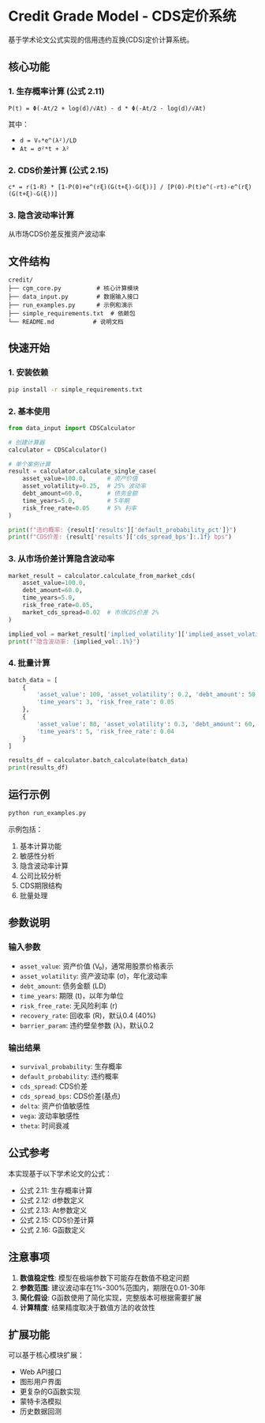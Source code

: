 # Credit Grade Model - CDS定价系统

基于学术论文公式实现的信用违约互换(CDS)定价计算系统。

## 核心功能

### 1. 生存概率计算 (公式 2.11)
```
P(t) = Φ(-At/2 + log(d)/√At) - d * Φ(-At/2 - log(d)/√At)
```
其中：
- `d = V₀*e^(λ²)/LD`
- `At = σ²*t + λ²`

### 2. CDS价差计算 (公式 2.15)
```
c* = r(1-R) * [1-P(0)+e^(rξ)(G(t+ξ)-G(ξ))] / [P(0)-P(t)e^(-rt)-e^(rξ)(G(t+ξ)-G(ξ))]
```

### 3. 隐含波动率计算
从市场CDS价差反推资产波动率

## 文件结构

```
credit/
├── cgm_core.py          # 核心计算模块
├── data_input.py        # 数据输入接口
├── run_examples.py      # 示例和演示
├── simple_requirements.txt  # 依赖包
└── README.md           # 说明文档
```

## 快速开始

### 1. 安装依赖
```bash
pip install -r simple_requirements.txt
```

### 2. 基本使用
```python
from data_input import CDSCalculator

# 创建计算器
calculator = CDSCalculator()

# 单个案例计算
result = calculator.calculate_single_case(
    asset_value=100.0,      # 资产价值
    asset_volatility=0.25,  # 25% 波动率
    debt_amount=60.0,       # 债务金额
    time_years=5.0,         # 5年期
    risk_free_rate=0.05     # 5% 利率
)

print(f"违约概率: {result['results']['default_probability_pct']}")
print(f"CDS价差: {result['results']['cds_spread_bps']:.1f} bps")
```

### 3. 从市场价差计算隐含波动率
```python
market_result = calculator.calculate_from_market_cds(
    asset_value=100.0,
    debt_amount=60.0,
    time_years=5.0,
    risk_free_rate=0.05,
    market_cds_spread=0.02  # 市场CDS价差 2%
)

implied_vol = market_result['implied_volatility']['implied_asset_volatility']
print(f"隐含波动率: {implied_vol:.1%}")
```

### 4. 批量计算
```python
batch_data = [
    {
        'asset_value': 100, 'asset_volatility': 0.2, 'debt_amount': 50,
        'time_years': 3, 'risk_free_rate': 0.05
    },
    {
        'asset_value': 80, 'asset_volatility': 0.3, 'debt_amount': 60,
        'time_years': 5, 'risk_free_rate': 0.04
    }
]

results_df = calculator.batch_calculate(batch_data)
print(results_df)
```

## 运行示例

```bash
python run_examples.py
```

示例包括：
1. 基本计算功能
2. 敏感性分析
3. 隐含波动率计算
4. 公司比较分析
5. CDS期限结构
6. 批量处理

## 参数说明

### 输入参数
- `asset_value`: 资产价值 (V₀)，通常用股票价格表示
- `asset_volatility`: 资产波动率 (σ)，年化波动率
- `debt_amount`: 债务金额 (LD)
- `time_years`: 期限 (t)，以年为单位
- `risk_free_rate`: 无风险利率 (r)
- `recovery_rate`: 回收率 (R)，默认0.4 (40%)
- `barrier_param`: 违约壁垒参数 (λ)，默认0.2

### 输出结果
- `survival_probability`: 生存概率
- `default_probability`: 违约概率
- `cds_spread`: CDS价差
- `cds_spread_bps`: CDS价差(基点)
- `delta`: 资产价值敏感性
- `vega`: 波动率敏感性
- `theta`: 时间衰减

## 公式参考

本实现基于以下学术论文的公式：
- 公式 2.11: 生存概率计算
- 公式 2.12: d参数定义
- 公式 2.13: At参数定义
- 公式 2.15: CDS价差计算
- 公式 2.16: G函数定义

## 注意事项

1. **数值稳定性**: 模型在极端参数下可能存在数值不稳定问题
2. **参数范围**: 建议波动率在1%-300%范围内，期限在0.01-30年
3. **简化假设**: G函数使用了简化实现，完整版本可根据需要扩展
4. **计算精度**: 结果精度取决于数值方法的收敛性

## 扩展功能

可以基于核心模块扩展：
- Web API接口
- 图形用户界面
- 更复杂的G函数实现
- 蒙特卡洛模拟
- 历史数据回测
